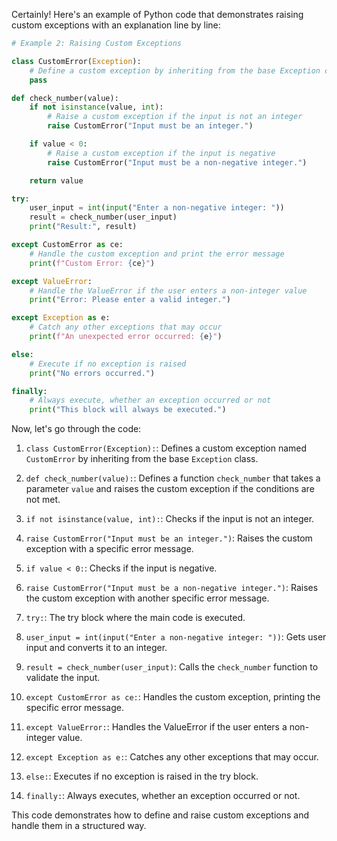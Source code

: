 Certainly! Here's an example of Python code that demonstrates raising custom exceptions with an explanation line by line:

```python
# Example 2: Raising Custom Exceptions

class CustomError(Exception):
    # Define a custom exception by inheriting from the base Exception class
    pass

def check_number(value):
    if not isinstance(value, int):
        # Raise a custom exception if the input is not an integer
        raise CustomError("Input must be an integer.")

    if value < 0:
        # Raise a custom exception if the input is negative
        raise CustomError("Input must be a non-negative integer.")

    return value

try:
    user_input = int(input("Enter a non-negative integer: "))
    result = check_number(user_input)
    print("Result:", result)

except CustomError as ce:
    # Handle the custom exception and print the error message
    print(f"Custom Error: {ce}")

except ValueError:
    # Handle the ValueError if the user enters a non-integer value
    print("Error: Please enter a valid integer.")

except Exception as e:
    # Catch any other exceptions that may occur
    print(f"An unexpected error occurred: {e}")

else:
    # Execute if no exception is raised
    print("No errors occurred.")

finally:
    # Always execute, whether an exception occurred or not
    print("This block will always be executed.")
```

Now, let's go through the code:

1. `class CustomError(Exception):`: Defines a custom exception named `CustomError` by inheriting from the base `Exception` class.

2. `def check_number(value):`: Defines a function `check_number` that takes a parameter `value` and raises the custom exception if the conditions are not met.

3. `if not isinstance(value, int):`: Checks if the input is not an integer.

4. `raise CustomError("Input must be an integer.")`: Raises the custom exception with a specific error message.

5. `if value < 0:`: Checks if the input is negative.

6. `raise CustomError("Input must be a non-negative integer.")`: Raises the custom exception with another specific error message.

7. `try:`: The try block where the main code is executed.

8. `user_input = int(input("Enter a non-negative integer: "))`: Gets user input and converts it to an integer.

9. `result = check_number(user_input)`: Calls the `check_number` function to validate the input.

10. `except CustomError as ce:`: Handles the custom exception, printing the specific error message.

11. `except ValueError:`: Handles the ValueError if the user enters a non-integer value.

12. `except Exception as e:`: Catches any other exceptions that may occur.

13. `else:`: Executes if no exception is raised in the try block.

14. `finally:`: Always executes, whether an exception occurred or not.

This code demonstrates how to define and raise custom exceptions and handle them in a structured way.
